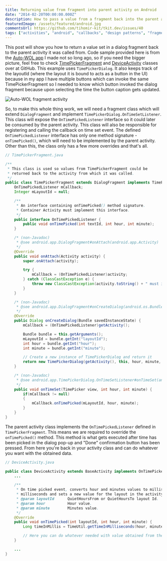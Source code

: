 ```yaml
---
title: Returning value from fragment into parent activity on Android
date: "2014-02-20T00:00:00.000Z"
description: How to pass a value from a fragment back into the parent activity that initialized it in the first place?
featuredImage: /assets/featured/android.jpg
commentsUrl: https://github.com/tihomir-kit/tkit.dev/issues/40
tags: ["activities", "android", "callbacks", "design patterns", "fragments", "java"]
---
```


This post will show you how to return a value set in a dialog fragment back to the parent activity it was called from. Code sample provided here is from the [Auto-WOL app](https://play.google.com/store/apps/details?id=net.cmikavac.autowol) I made not so long ago, so if you need the bigger picture, feel free to check [TimePickerFragment](https://github.com/tihomir-kit/auto-wol/blob/master/src/net/cmikavac/autowol/partials/TimePickerFragment.java) and [DeviceActivity](https://github.com/tihomir-kit/auto-wol/blob/master/src/net/cmikavac/autowol/DeviceActivity.java) classes over at GitHub. This example uses `TimePickerDialog`. It also keeps track of the layoutId (where the layout it is bound to acts as a button in the UI) because in my app I have multiple buttons which can invoke the same TimePickerFragment so I needed to know which button invoked the dialog fragment because upon selecting the time the button caption gets updated.

![Auto-WOL fragment activity](auto-wol-fragment-activity.png)

So, to make this whole thing work, we will need a fragment class which will extend `DialogFragment` and implement `TimePickerDialog.OnTimeSetListener`. This class will expose the `OnTimePickedListener` interface so it could later be consumed by the parent activity. This class will also be responsible for registering and calling the callback on time set event. The defined `OnTimePickedListener` interface has only one method signature - `onTimePicked()`, which will need to be implemented by the parent activity. Other than this, the class only has a few more overrides and that's all.

```java
// TimePickerFragment.java

/**
 * This class is used so values from TimePickerFragment could be
 * returned back to the activity from which it was called.
 */
public class TimePickerFragment extends DialogFragment implements TimePickerDialog.OnTimeSetListener {
    OnTimePickedListener mCallback;
    Integer mLayoutId = null;

    /**
     * An interface containing onTimePicked() method signature.
     * Container Activity must implement this interface.
     */
    public interface OnTimePickedListener {
        public void onTimePicked(int textId, int hour, int minute);
    }

    /* (non-Javadoc)
     * @see android.app.DialogFragment#onAttach(android.app.Activity)
     */
    @Override
    public void onAttach(Activity activity) {
        super.onAttach(activity);

        try {
            mCallback = (OnTimePickedListener)activity;
        } catch (ClassCastException e) {
            throw new ClassCastException(activity.toString() + " must implement OnTimePickedListener.");
        }
    }

    /* (non-Javadoc)
     * @see android.app.DialogFragment#onCreateDialog(android.os.Bundle)
     */
    @Override
    public Dialog onCreateDialog(Bundle savedInstanceState) {
        mCallback = (OnTimePickedListener)getActivity();

        Bundle bundle = this.getArguments();
        mLayoutId = bundle.getInt("layoutId");
        int hour = bundle.getInt("hour");
        int minute = bundle.getInt("minute");

        // Create a new instance of TimePickerDialog and return it
        return new TimePickerDialog(getActivity(), this, hour, minute, DateFormat.is24HourFormat(getActivity()));
    }

    /* (non-Javadoc)
     * @see android.app.TimePickerDialog.OnTimeSetListener#onTimeSet(android.widget.TimePicker, int, int)
     */
    public void onTimeSet(TimePicker view, int hour, int minute) {
        if(mCallback != null)
        {
            mCallback.onTimePicked(mLayoutId, hour, minute);
        }
    }
}
```

The parent activity class implements the `OnTimePickedListener` defined in `TimePickerFragment`. This means we are required to override the `onTimePicked()` method. This method is what gets executed after time has been picked in the dialog pop-up and "Done" confirmation button has been pressed. From here you're back in your activity class and can do whatever you want with the obtained data.

```java
// DeviceActivity.java

public class DeviceActivity extends BaseActivity implements OnTimePickedListener {
    ...

    /**
     * On time picked event, converts hour and minutes values to milliseconds
     * milliseconds and sets a new value for the layout in the activity.
     * @param layoutId      QuietHoursFrom or QuietHoursTo layout Id.
     * @param hour          Hour value.
     * @param minute        Minutes value.
     */
    @Override
    public void onTimePicked(int layoutId, int hour, int minute) {
        Long timeInMillis = TimeUtil.getTimeInMilliseconds(hour, minute);

        // Here you can do whatever needed with value obtained from the fragment
    }

    ...
}
```